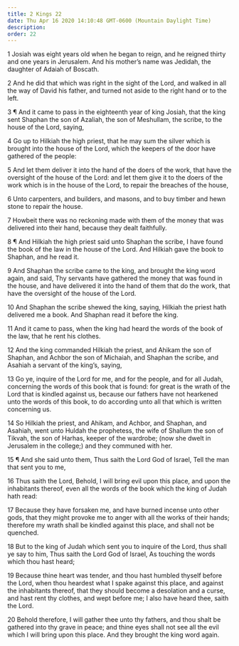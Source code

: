 ```yaml
---
title: 2 Kings 22
date: Thu Apr 16 2020 14:10:48 GMT-0600 (Mountain Daylight Time)
description: 
order: 22
---
```


<p>
  1 Josiah was eight years old when he began to reign, and he reigned thirty and
  one years in Jerusalem. And his mother&#x2019;s name was Jedidah, the daughter
  of Adaiah of Boscath.
</p>
<p>
  2 And he did that which was right in the sight of the Lord, and walked in all
  the way of David his father, and turned not aside to the right hand or to the
  left.
</p>
<p>
  3 &#xB6; And it came to pass in the eighteenth year of king Josiah, that the
  king sent Shaphan the son of Azaliah, the son of Meshullam, the scribe, to the
  house of the Lord, saying,
</p>
<p>
  4 Go up to Hilkiah the high priest, that he may sum the silver which is
  brought into the house of the Lord, which the keepers of the door have
  gathered of the people:
</p>
<p>
  5 And let them deliver it into the hand of the doers of the work, that have
  the oversight of the house of the Lord: and let them give it to the doers of
  the work which is in the house of the Lord, to repair the breaches of the
  house,
</p>
<p>
  6 Unto carpenters, and builders, and masons, and to buy timber and hewn stone
  to repair the house.
</p>
<p>
  7 Howbeit there was no reckoning made with them of the money that was
  delivered into their hand, because they dealt faithfully.
</p>
<p>
  8 &#xB6; And Hilkiah the high priest said unto Shaphan the scribe, I have
  found the book of the law in the house of the Lord. And Hilkiah gave the book
  to Shaphan, and he read it.
</p>
<p>
  9 And Shaphan the scribe came to the king, and brought the king word again,
  and said, Thy servants have gathered the money that was found in the house,
  and have delivered it into the hand of them that do the work, that have the
  oversight of the house of the Lord.
</p>
<span></span>
<p>
  10 And Shaphan the scribe shewed the king, saying, Hilkiah the priest hath
  delivered me a book. And Shaphan read it before the king.
</p>
<p>
  11 And it came to pass, when the king had heard the words of the book of the
  law, that he rent his clothes.
</p>
<p>
  12 And the king commanded Hilkiah the priest, and Ahikam the son of Shaphan,
  and Achbor the son of Michaiah, and Shaphan the scribe, and Asahiah a servant
  of the king&#x2019;s, saying,
</p>
<p>
  13 Go ye, inquire of the Lord for me, and for the people, and for all Judah,
  concerning the words of this book that is found: for great is the wrath of the
  Lord that is kindled against us, because our fathers have not hearkened unto
  the words of this book, to do according unto all that which is written
  concerning us.
</p>
<p>
  14 So Hilkiah the priest, and Ahikam, and Achbor, and Shaphan, and Asahiah,
  went unto Huldah the prophetess, the wife of Shallum the son of Tikvah, the
  son of Harhas, keeper of the wardrobe; (now she dwelt in Jerusalem in the
  college;) and they communed with her.
</p>
<p>
  15 &#xB6; And she said unto them, Thus saith the Lord God of Israel, Tell the
  man that sent you to me,
</p>
<p>
  16 Thus saith the Lord, Behold, I will bring evil upon this place, and upon
  the inhabitants thereof, even all the words of the book which the king of
  Judah hath read:
</p>
<p>
  17 Because they have forsaken me, and have burned incense unto other gods,
  that they might provoke me to anger with all the works of their hands;
  therefore my wrath shall be kindled against this place, and shall not be
  quenched.
</p>
<p>
  18 But to the king of Judah which sent you to inquire of the Lord, thus shall
  ye say to him, Thus saith the Lord God of Israel, As touching the words which
  thou hast heard;
</p>
<p>
  19 Because thine heart was tender, and thou hast humbled thyself before the
  Lord, when thou heardest what I spake against this place, and against the
  inhabitants thereof, that they should become a desolation and a curse, and
  hast rent thy clothes, and wept before me; I also have heard thee, saith the
  Lord.
</p>
<p>
  20 Behold therefore, I will gather thee unto thy fathers, and thou shalt be
  gathered into thy grave in peace; and thine eyes shall not see all the evil
  which I will bring upon this place. And they brought the king word again.
</p>
